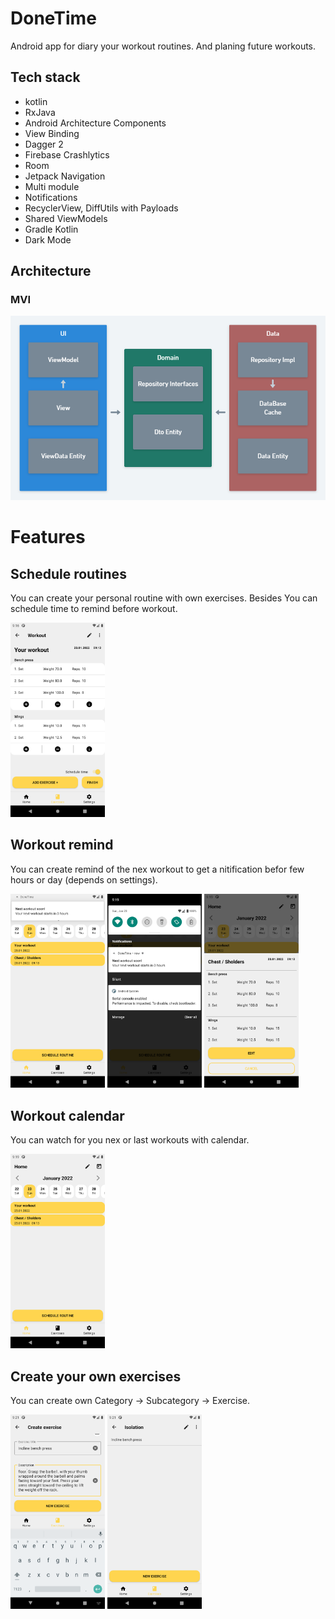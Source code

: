 # DoneTime
Android app for diary your workout routines. And planing future workouts.

## Tech stack
- kotlin
- RxJava
- Android Architecture Components
- View Binding
- Dagger 2
- Firebase Crashlytics
- Room
- Jetpack Navigation
- Multi module
- Notifications
- RecyclerView, DiffUtils with Payloads
- Shared ViewModels
- Gradle Kotlin
- Dark Mode

## Architecture
### MVI
![architecture scheme](resources/80dfe2a7-28a1-4535-98b4-b90c38ba43ea.png)

# Features
## Schedule routines
You can create your personal routine with own exercises. Besides You can schedule time to remind before workout.

<img src="resources/Screenshot_20220123_211639.png" width=30% height=30%>

## Workout remind
You can create remind of the nex workout to get a nitification befor few hours or day (depends on settings).

<img src="resources/Screenshot_20220123_211857.png" width=30% height=30%> <img src="resources/Screenshot_20220123_211903.png" width=30% height=30%> <img src="resources/Screenshot_20220123_211908.png" width=30% height=30%>

## Workout calendar
You can watch for you nex or last workouts with calendar.

<img src="resources/Screenshot_20220123_211915.png" width=30% height=30%>

## Create your own exercises
You can create own Category -> Subcategory -> Exercise.

<img src="resources/Screenshot_20220123_212137.png" width=30% height=30%> <img src="resources/Screenshot_20220123_212152.png" width=30% height=30%>
